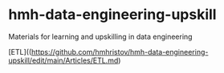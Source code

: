 # hmh-data-engineering-upskill
Materials for learning and upskilling in data engineering

[ETL]((https://github.com/hmhristov/hmh-data-engineering-upskill/edit/main/Articles/ETL.md)

